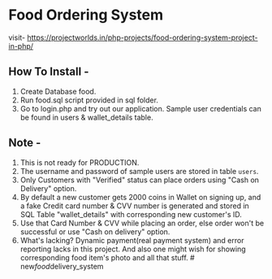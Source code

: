 # Food Ordering System

visit- https://projectworlds.in/php-projects/food-ordering-system-project-in-php/

How To Install -
---------

1. Create Database food.
2. Run food.sql script provided in sql folder.
3. Go to login.php and try out our application. Sample user credentials can be found in users & wallet_details table.

Note -
---------
1. This is not ready for PRODUCTION.
2. The username and password of sample users are stored in table `users`.
3. Only Customers with "Verified" status can place orders using "Cash on Delivery" option.
4. By default a new customer gets 2000 coins in Wallet on signing up, and a fake Credit card number & CVV number is generated and stored in SQL Table "wallet_details" with corresponding new customer's ID.
5. Use that Card Number & CVV while placing an order, else order won't be successful or use "Cash on delivery" option.
6. What's lacking? Dynamic payment(real payment system) and error reporting lacks in this project. And also one might wish for showing corresponding food item's photo and all that stuff.
#   n e w _ f o o d _ d e l i v e r y _ s y s t e m  
 